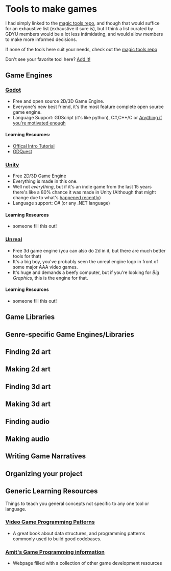 # Tools to make games
I had simply linked to the [magic tools repo](https://github.com/ellisonleao/magictools), and though that would suffice for an exhaustive list (exhaustive it sure is), but I think a list curated by GDYU members would be a lot less intimidating, and would allow members to make more informed decisions.

If none of the tools here suit your needs, check out the [magic tools repo](https://github.com/ellisonleao/magictools)

Don't see your favorite tool here? [Add it!](https://github.com/GDYUClub/gdyu-wiki)
## Game Engines

### [Godot](https://godotengine.org/)
- Free and open source 2D/3D Game Engine.
- Everyone's new best friend, it's the most feature complete open source game engine.
- Language Support: GDScript (it's like python), C#,C++/C or [Anything if you're motivated enough](https://github.com/Vivraan/godot-lang-support)
#### Learning Resources:
- [Offical Intro Tutorial](https://docs.godotengine.org/en/stable/getting_started/introduction/index.html)
- [GDQuest](https://www.gdquest.com/)

### [Unity](https://unity.com/)
- Free 2D/3D Game Engine
- Everything is made in this one.
- Well not *everything*, but if it's an indie game from the last 15 years there's like a 80% chance it was made in Unity (Although that might change due to what's [happened recently](https://www.polygon.com/23885373/unity-technologies-install-fee-pricing-change))
- Language support: C# (or any .NET language)
#### Learning Resources
- someone fill this out!

### [Unreal](https://www.unrealengine.com/en-US)
- Free 3d game engine (you can also do 2d in it, but there are much better tools for that)
- It's a big boy, you've probably seen the unreal engine logo in front of some major AAA video games.
- It's huge and demands a beefy computer, but if you're looking for *Big Graphics*, this is the engine for that.
#### Learning Resources
- someone fill this out!

## Game Libraries

## Genre-specific Game Engines/Libraries 

## Finding 2d art 

## Making 2d art 

## Finding 3d art 

## Making 3d art 

## Finding audio  

## Making audio 

## Writing Game Narratives

## Organizing your project

## Generic Learning Resources
Things to teach you general concepts not specific to any one tool or language.

### [Video Game Programming Patterns](https://gameprogrammingpatterns.com/contents.html)
- A great book about data structures, and programming patterns commonly used to build good codebases.

### [Amit's Game Programming information](http://www-cs-students.stanford.edu/~amitp/gameprog.html)
- Webpage filled with a collection of other game development resources